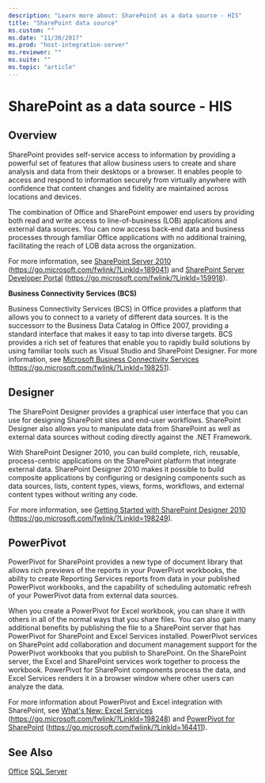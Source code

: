 ```yaml
---
description: "Learn more about: SharePoint as a data source - HIS"
title: "SharePoint data source"
ms.custom: ""
ms.date: "11/30/2017"
ms.prod: "host-integration-server"
ms.reviewer: ""
ms.suite: ""
ms.topic: "article"
---
```

# SharePoint as a data source - HIS

## Overview
SharePoint provides self-service access to information by providing a powerful set of features that allow business users to create and share analysis and data from their desktops or a browser. It enables people to access and respond to information securely from virtually anywhere with confidence that content changes and fidelity are maintained across locations and devices.

The combination of Office and SharePoint empower end users by providing both read and write access to line-of-business (LOB) applications and external data sources. You can now access back-end data and business processes through familiar Office applications with no additional training, facilitating the reach of LOB data across the organization.

 For more information, see [SharePoint Server 2010](/previous-versions/office/sharepoint-server-2010/cc303422(v=office.14)) (https://go.microsoft.com/fwlink/?LinkId=189041) and [SharePoint Server Developer Portal](/sharepoint/dev/) (https://go.microsoft.com/fwlink/?LinkId=159918).

 **Business Connectivity Services (BCS)**

 Business Connectivity Services (BCS) in Office provides a platform that allows you to connect to a variety of different data sources. It is the successorr to the Business Data Catalog in Office 2007, providing a standard interface that makes it easy to tap into diverse targets. BCS provides a rich set of features that enable you to rapidly build solutions by using familiar tools such as Visual Studio and SharePoint Designer. For more information, see [Microsoft Business Connectivity Services](/previous-versions/office/developer/sharepoint-2010/ee556826(v=office.14)) (https://go.microsoft.com/fwlink/?LinkId=198251).

## Designer
The SharePoint Designer provides a graphical user interface that you can use for designing SharePoint sites and end-user workflows. SharePoint Designer also allows you to manipulate data from SharePoint as well as external data sources without coding directly against the .NET Framework.

 With SharePoint Designer 2010, you can build complete, rich, reusable, process-centric applications on the SharePoint platform that integrate external data. SharePoint Designer 2010 makes it possible to build composite applications by configuring or designing components such as data sources, lists, content types, views, forms, workflows, and external content types without writing any code.

 For more information, see [Getting Started with SharePoint Designer 2010](https://go.microsoft.com/fwlink/?LinkId=198249) (https://go.microsoft.com/fwlink/?LinkId=198249).

## PowerPivot
PowerPivot for SharePoint provides a new type of document library that allows rich previews of the reports in your PowerPivot workbooks, the ability to create Reporting Services reports from data in your published PowerPivot workbooks, and the capability of scheduling automatic refresh of your PowerPivot data from external data sources.

 When you create a PowerPivot for Excel workbook, you can share it with others in all of the normal ways that you share files. You can also gain many additional benefits by publishing the file to a SharePoint server that has PowerPivot for SharePoint and Excel Services installed. PowerPivot services on SharePoint add collaboration and document management support for the PowerPivot workbooks that you publish to SharePoint. On the SharePoint server, the Excel and SharePoint services work together to process the workbook. PowerPivot for SharePoint components process the data, and Excel Services renders it in a browser window where other users can analyze the data.

 For more information about PowerPivot and Excel integration with SharePoint, see [What's New: Excel Services](/previous-versions/office/developer/sharepoint-2010/ee558289(v=office.14)) (https://go.microsoft.com/fwlink/?LinkId=198248) and [PowerPivot for SharePoint](/previous-versions/sql/sql-server-2008-r2/ee210682(v=sql.105)) (https://go.microsoft.com/fwlink/?LinkId=164411).

## See Also
 [Office](../core/office2.md)
 [SQL Server](../core/sql-server2.md)
